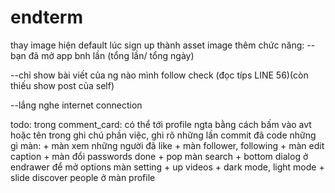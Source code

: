# endterm

thay image hiện default lúc sign up thành asset image
thêm chức năng: 
--bạn đã mở app bnh lần (tổng lần/ tổng ngày)

--chỉ show bài viết của ng nào mình follow                                  check (đọc típs LINE 56)(còn thiếu show post của self)

--lắng nghe internet connection

todo:
trong comment_card: có thể tới profile ngta bằng cách bấm vào avt hoặc tên
trong ghi chú phần việc, ghi rõ những lần commit đã code những gì
màn:
	+ màn xem những người đã like
	+ màn follower, following
	+ màn edit caption
	+ màn đổi passwords
done	+ pop màn search
	+ bottom dialog ở endrawer để mở options màn setting
	+ up videos
	+ dark mode, light mode	
	+ slide discover people ở màn profile